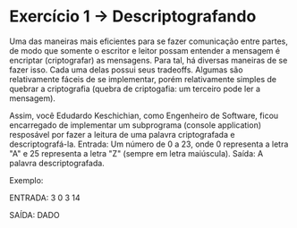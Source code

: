 # Exercício 1 -> Descriptografando
Uma das maneiras mais eficientes para se fazer comunicação entre partes, de modo que somente o escritor e leitor possam entender a mensagem é encriptar (criptografar) as mensagens.
Para tal, há diversas maneiras de se fazer isso. Cada uma delas possui seus tradeoffs. Algumas são relativamente fáceis de se implementar, porém relativamente simples de quebrar a criptografia (quebra de criptogafia: um terceiro pode ler a mensagem).

Assim, você Edudardo Keschichian, como Engenheiro de Software, ficou encarregado de implementar um subprograma (console application) resposável por fazer a leitura de uma palavra criptografada e descriptografá-la.
Entrada: Um número de 0 a 23, onde 0 representa a letra "A" e 25 representa a letra "Z" (sempre em letra maiúscula).
Saída: A palavra descriptografada.

Exemplo:

ENTRADA: 3 0 3 14 

SAÍDA: DADO
